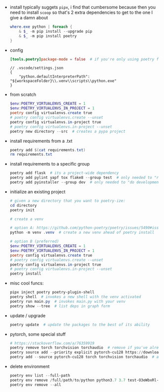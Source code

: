 - install
    typically suggets `pipx`, i find that cumbersome because then you need to install `scoop` so that's 2 extra dependencies to get to the one I give a damn about
    ```powershell
    where.exe python | foreach {
        & $_ -m pip install --upgrade pip
        & $_ -m pip install poetry
    }
    ```
- config
    ```toml
    [tools.poetry]package-mode = false  # if you're only using poetry for dep management, not package development
    ```
    ```jsonc
    // .vscode/settings.json
    {
        "python.defaultInterpreterPath": "${workspaceFolder}\\.venv\\scripts\\python.exe"
    }
    ```
- from scratch
    ```powershell
    $env:POETRY_VIRTUALENVS_CREATE = 1
    $env:POETRY_VIRTUALENVS_IN_PROJECT = 1
    poetry config virtualenvs.create true
    # poetry config virtualenvs.create --unset
    poetry config virtualenvs.in-project true
    # poetry config virtualenvs.in-project --unset
    poetry new directory --src  # creates a pypa project
    ```
- install requirements from a .txt
    ```powershell
    poetry add $(cat requirements.txt)
    rm requirements.txt
    ```
- install requirements to a specific group
    ```powershell
    poetry add flask  # its a project-wide dependency
    poetry add pylint yapf tox flake8 --group test  # only needed to "run tests"
    poetry add pyinstaller --group dev  # only needed to "do development"
    ```
- initialize an existing project
    ```powershell
    # given a new directory that you want to poetry-ize:
    cd directory
    poetry init

    # create a venv

    # option A: https://github.com/python-poetry/poetry/issues/5490#issuecomment-1312811998
    python -m venv .venv  # create a new venv ahead of poetry install

    # option B (preferred)
    $env:POETRY_VIRTUALENVS_CREATE = 1
    $env:POETRY_VIRTUALENVS_IN_PROJECT = 1
    poetry config virtualenvs.create true
    # poetry config virtualenvs.create --unset
    poetry config virtualenvs.in-project true
    # poetry config virtualenvs.in-project --unset
    poetry install
    ```
- misc cool funcs:
    ```powershell
    pipx inject poetry poetry-plugin-shell
    poetry shell  # invokes a new shell with the venv activated
    poetry run main.py  # invokes main.py with your venv
    poetry show --tree  # list deps in graph form
    ```
- update / upgrade
    ```powershell
    poetry update  # update the packages to the best of its ability
    ```
- pytorch, some special stuff
    ```powershell
    # https://stackoverflow.com/a/76359919
    poetry remove torch torchvision torchaudio  # remove if you've already got it installed
    poetry source add --priority explicit pytorch-cu128 https://download.pytorch.org/whl/cu128  # similar to --index-url in pip
    poetry add --source pytorch-cu128 torch torchvision torchaudio  # actually install
    ```
- delete environment
    ```powershell
    poetry env list --full-path
    poetry env remove /full/path/to/python python3.7 3.7 test-O3eWbxRl-py3.7 etc
    poetry env remove --all
    ```